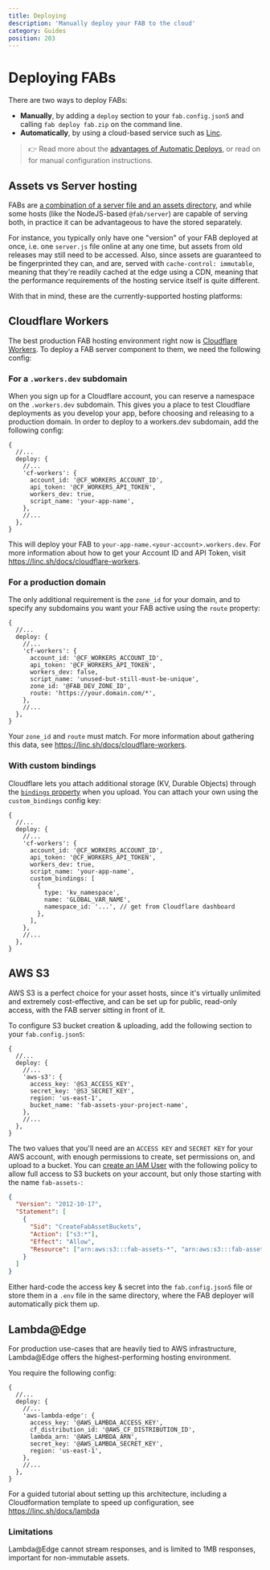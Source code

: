```yaml
---
title: Deploying
description: 'Manually deploy your FAB to the cloud'
category: Guides
position: 203
---
```


# Deploying FABs

There are two ways to deploy FABs:

- **Manually**, by adding a `deploy` section to your `fab.config.json5` and calling `fab deploy fab.zip` on the command line.
- **Automatically**, by using a cloud-based service such as [Linc](https://linc.sh).

> 👉 Read more about the [advantages of Automatic Deploys](/kb/automatic-deploys), or read on for manual configuration instructions.

## Assets vs Server hosting

FABs are [a combination of a server file and an assets directory](/kb/fab-structure), and while some hosts (like the NodeJS-based `@fab/server`) are capable of serving both, in practice it can be advantageous to have the stored separately.

For instance, you typically only have one "version" of your FAB deployed at once, i.e. one `server.js` file online at any one time, but assets from old releases may still need to be accessed. Also, since assets are guaranteed to be fingerprinted they can, and are, served with `cache-control: immutable`, meaning that they're readily cached at the edge using a CDN, meaning that the performance requirements of the hosting service itself is quite different.

With that in mind, these are the currently-supported hosting platforms:

## Cloudflare Workers

The best production FAB hosting environment right now is [Cloudflare Workers](https://workers.dev). To deploy a FAB server component to them, we need the following config:

### For a `.workers.dev` subdomain

When you sign up for a Cloudflare account, you can reserve a namespace on the `.workers.dev` subdomain. This gives you a place to test Cloudflare deployments as you develop your app, before choosing and releasing to a production domain. In order to deploy to a workers.dev subdomain, add the following config:

```json5
{
  //...
  deploy: {
    //...
    'cf-workers': {
      account_id: '@CF_WORKERS_ACCOUNT_ID',
      api_token: '@CF_WORKERS_API_TOKEN',
      workers_dev: true,
      script_name: 'your-app-name',
    },
    //...
  },
}
```

This will deploy your FAB to `your-app-name.<your-account>.workers.dev`. For more information about how to get your Account ID and API Token, visit https://linc.sh/docs/cloudflare-workers.

### For a production domain

The only additional requirement is the `zone_id` for your domain, and to specify any subdomains you want your FAB active using the `route` property:

```json5
{
  //...
  deploy: {
    //...
    'cf-workers': {
      account_id: '@CF_WORKERS_ACCOUNT_ID',
      api_token: '@CF_WORKERS_API_TOKEN',
      workers_dev: false,
      script_name: 'unused-but-still-must-be-unique',
      zone_id: '@FAB_DEV_ZONE_ID',
      route: 'https://your.domain.com/*',
    },
    //...
  },
}
```

Your `zone_id` and `route` must match. For more information about gathering this data, see https://linc.sh/docs/cloudflare-workers.

### With custom bindings

Cloudflare lets you attach additional storage (KV, Durable Objects) through the [`bindings` property](https://developers.cloudflare.com/workers/platform/scripts#resource-bindings) when you upload. You can attach your own using the `custom_bindings` config key:

```json5
{
  //...
  deploy: {
    //...
    'cf-workers': {
      account_id: '@CF_WORKERS_ACCOUNT_ID',
      api_token: '@CF_WORKERS_API_TOKEN',
      workers_dev: true,
      script_name: 'your-app-name',
      custom_bindings: [
        {
          type: 'kv_namespace',
          name: 'GLOBAL_VAR_NAME',
          namespace_id: '...', // get from Cloudflare dashboard
        },
      ],
    },
    //...
  },
}
```

## AWS S3

AWS S3 is a perfect choice for your asset hosts, since it's virtually unlimited and extremely cost-effective, and can be set up for public, read-only access, with the FAB server sitting in front of it.

To configure S3 bucket creation & uploading, add the following section to your `fab.config.json5`:

```json5
{
  //...
  deploy: {
    //...
    'aws-s3': {
      access_key: '@S3_ACCESS_KEY',
      secret_key: '@S3_SECRET_KEY',
      region: 'us-east-1',
      bucket_name: 'fab-assets-your-project-name',
    },
    //...
  },
}
```

The two values that you'll need are an `ACCESS KEY` and `SECRET KEY` for your AWS account, with enough permissions to create, set permissions on, and upload to a bucket. You can [create an IAM User](https://console.aws.amazon.com/iam/home?region=us-east-1#/users) with the following policy to allow full access to S3 buckets on your account, but only those starting with the name `fab-assets-`:

```json
{
  "Version": "2012-10-17",
  "Statement": [
    {
      "Sid": "CreateFabAssetBuckets",
      "Action": ["s3:*"],
      "Effect": "Allow",
      "Resource": ["arn:aws:s3:::fab-assets-*", "arn:aws:s3:::fab-assets-*/*"]
    }
  ]
}
```

Either hard-code the access key & secret into the `fab.config.json5` file or store them in a `.env` file in the same directory, where the FAB deployer will automatically pick them up.

## Lambda@Edge

For production use-cases that are heavily tied to AWS infrastructure, Lambda@Edge offers the highest-performing hosting environment.

You require the following config:

```json5
{
  //...
  deploy: {
    //...
    'aws-lambda-edge': {
      access_key: '@AWS_LAMBDA_ACCESS_KEY',
      cf_distribution_id: '@AWS_CF_DISTRIBUTION_ID',
      lambda_arn: '@AWS_LAMBDA_ARN',
      secret_key: '@AWS_LAMBDA_SECRET_KEY',
      region: 'us-east-1',
    },
    //...
  },
}
```

For a guided tutorial about setting up this architecture, including a Cloudformation template to speed up configuration, see https://linc.sh/docs/lambda

### Limitations

Lambda@Edge cannot stream responses, and is limited to 1MB responses, important for non-immutable assets.
